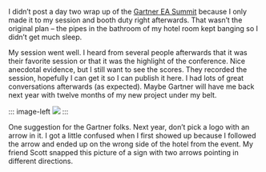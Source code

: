 I didn’t post a day two wrap up of the [Gartner EA
Summit](http://devhawk.net/2006/06/21/gartner-ea-summit-day-one/)
because I only made it to my session and booth duty right afterwards.
That wasn’t the original plan – the pipes in the bathroom of my hotel
room kept banging so I didn’t get much sleep.

My session went well. I heard from several people afterwards that it was
their favorite session or that it was the highlight of the conference.
Nice anecdotal evidence, but I still want to see the scores. They
recorded the session, hopefully I can get it so I can publish it here. I
had lots of great conversations afterwards (as expected). Maybe Gartner
will have me back next year with twelve months of my new project under
my belt.

::: image-left
[![](http://image.devhawk.net/blog-content/20060626-gartner-ea-summit-day-two/img393_small.jpg)](http://image.devhawk.net/blog-content/20060626-gartner-ea-summit-day-two/img393.jpg)
:::

One suggestion for the Gartner folks. Next year, don’t pick a logo with
an arrow in it. I got a little confused when I first showed up because I
followed the arrow and ended up on the wrong side of the hotel from the
event. My friend Scott snapped this picture of a sign with two arrows
pointing in different directions.
